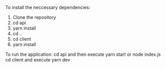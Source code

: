 To install the neccessary dependencies:
1. Clone the repository
2. cd api
3. yarn install
4. cd ..
5. cd client
6. yarn install

To run the application:
cd api and then execute yarn start or node index.js
cd client and execute yarn dev
